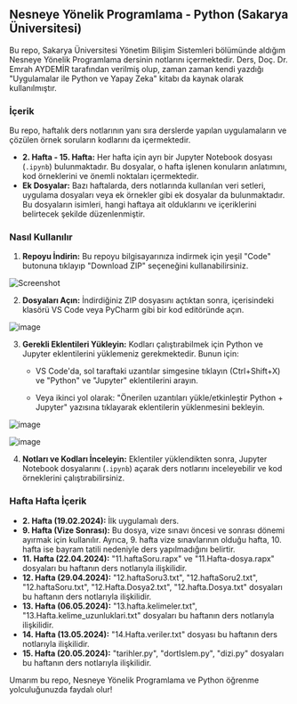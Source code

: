 ## Nesneye Yönelik Programlama - Python (Sakarya Üniversitesi)

Bu repo, Sakarya Üniversitesi Yönetim Bilişim Sistemleri bölümünde aldığım Nesneye Yönelik Programlama dersinin notlarını içermektedir. Ders, Doç. Dr. Emrah AYDEMİR tarafından verilmiş olup, zaman zaman kendi yazdığı "Uygulamalar ile Python ve Yapay Zeka" kitabı da kaynak olarak kullanılmıştır.

### İçerik

Bu repo, haftalık ders notlarının yanı sıra derslerde yapılan uygulamaların ve çözülen örnek soruların kodlarını da içermektedir. 

* **2. Hafta - 15. Hafta:** Her hafta için ayrı bir Jupyter Notebook dosyası (`.ipynb`) bulunmaktadır. Bu dosyalar, o hafta işlenen konuların anlatımını, kod örneklerini ve önemli noktaları içermektedir.
* **Ek Dosyalar:** Bazı haftalarda, ders notlarında kullanılan veri setleri, uygulama dosyaları veya ek örnekler gibi ek dosyalar da bulunmaktadır. Bu dosyaların isimleri, hangi haftaya ait olduklarını ve içeriklerini belirtecek şekilde düzenlenmiştir.

### Nasıl Kullanılır

1. **Repoyu İndirin:** Bu repoyu bilgisayarınıza indirmek için yeşil "Code" butonuna tıklayıp "Download ZIP" seçeneğini kullanabilirsiniz. 

![Screenshot](https://github.com/M-Reyy/Nesneye-Dayali-Programlama-Python-/assets/55940636/69db3076-8b3d-422a-a8e8-32643eaff8c4)

2. **Dosyaları Açın:** İndirdiğiniz ZIP dosyasını açtıktan sonra, içerisindeki klasörü VS Code veya PyCharm gibi bir kod editöründe açın.  

![image](https://github.com/M-Reyy/Nesneye-Dayali-Programlama-Python-/assets/55940636/08f8c6e4-9cb3-4b09-a57f-b8843cc976b0)

3. **Gerekli Eklentileri Yükleyin:** Kodları çalıştırabilmek için Python ve Jupyter eklentilerini yüklemeniz gerekmektedir. Bunun için:
    * VS Code'da, sol taraftaki uzantılar simgesine tıklayın (Ctrl+Shift+X) ve "Python" ve "Jupyter" eklentilerini arayın.
      
    * Veya ikinci yol olarak: "Önerilen uzantıları yükle/etkinleştir Python + Jupyter" yazısına tıklayarak eklentilerin yüklenmesini bekleyin.  

![image](https://github.com/M-Reyy/Nesneye-Dayali-Programlama-Python-/assets/55940636/96b5ac6f-2125-47eb-962f-bb9719d56938) 

![image](https://github.com/M-Reyy/Nesneye-Dayali-Programlama-Python-/assets/55940636/811cfd3b-ca17-4588-af9c-475e7d345bd9)


4. **Notları ve Kodları İnceleyin:** Eklentiler yüklendikten sonra, Jupyter Notebook dosyalarını (`.ipynb`) açarak ders notlarını inceleyebilir ve kod örneklerini çalıştırabilirsiniz.

### Hafta Hafta İçerik

* **2. Hafta (19.02.2024):**  İlk uygulamalı ders.
* **9. Hafta (Vize Sonrası):** Bu dosya, vize sınavı öncesi ve sonrası dönemi ayırmak için kullanılır. Ayrıca, 9. hafta vize sınavlarının olduğu hafta, 10. hafta ise bayram tatili nedeniyle ders yapılmadığını belirtir.
* **11. Hafta (22.04.2024):**  "11.haftaSoru.rapx" ve "11.Hafta-dosya.rapx" dosyaları bu haftanın ders notlarıyla ilişkilidir.
* **12. Hafta (29.04.2024):**  "12.haftaSoru3.txt", "12.haftaSoru2.txt", "12.haftaSoru.txt", "12.Hafta.Dosya2.txt", "12.hafta.Dosya.txt" dosyaları bu haftanın ders notlarıyla ilişkilidir.
* **13. Hafta (06.05.2024):**  "13.hafta.kelimeler.txt", "13.Hafta.kelime_uzunluklari.txt" dosyaları bu haftanın ders notlarıyla ilişkilidir.
* **14. Hafta (13.05.2024):**  "14.Hafta.veriler.txt" dosyası bu haftanın ders notlarıyla ilişkilidir.
* **15. Hafta (20.05.2024):** "tarihler.py", "dortIslem.py", "dizi.py" dosyaları bu haftanın ders notlarıyla ilişkilidir.

Umarım bu repo, Nesneye Yönelik Programlama ve Python öğrenme yolculuğunuzda faydalı olur!

